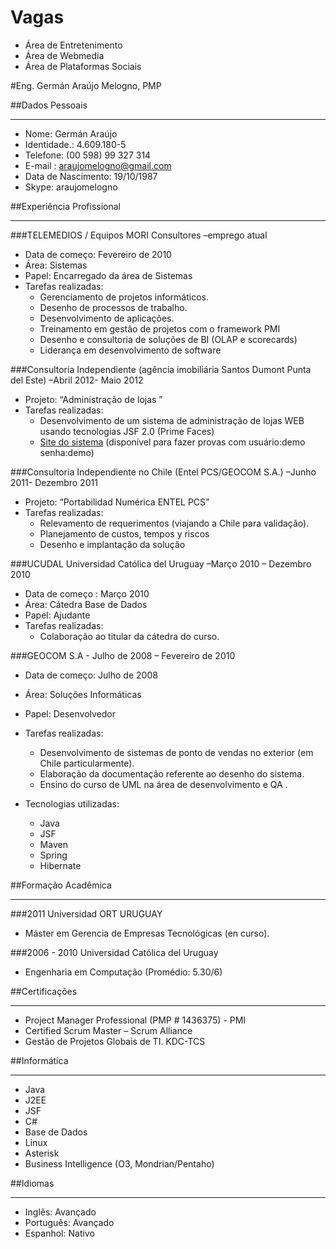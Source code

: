 Vagas
=====
* Área de Entretenimento
* Área de Webmedia
* Área de Plataformas Sociais
 

#Eng. Germán Araújo Melogno, PMP


##Dados Pessoais
***
* Nome: Germán Araújo
* Identidade.: 4.609.180-5
* Telefone: (00 598) 99  327 314
* E-mail : araujomelogno@gmail.com
* Data de Nascimento: 19/10/1987
* Skype: araujomelogno

##Experiência Profissional
***
###TELEMEDIOS / Equipos MORI Consultores –emprego atual 
* Data de começo: Fevereiro de 2010
* Área: Sistemas
* Papel: Encarregado da área  de Sistemas
* Tarefas  realizadas: 
	* Gerenciamento  de projetos informáticos.
	* Desenho  de processos de trabalho. 
	* Desenvolvimento de aplicações.
	* Treinamento em gestão de projetos com o framework  PMI 
	* Desenho e consultoria de soluções de BI (OLAP e scorecards) 
	* Liderança em desenvolvimento de software

###Consultoria Independiente (agência imobiliária Santos Dumont Punta del Este) –Abril 2012- Maio 2012
* Projeto: “Administração de lojas ”
* Tarefas realizadas:
	* Desenvolvimento de um sistema de administração de lojas WEB usando tecnologias JSF 2.0 (Prime Faces)
	* [Site do sistema](http://107.20.195.121:8080/LocalesSD/)  (disponível para fazer provas com usuário:demo senha:demo)
	

###Consultoria Independiente no Chile (Entel PCS/GEOCOM S.A.) –Junho 2011- Dezembro 2011
* Projeto: “Portabilidad Numérica ENTEL PCS”
* Tarefas realizadas:
	* Relevamento de requerimentos (viajando a Chile para validação).
	* Planejamento  de custos, tempos y riscos
	* Desenho e implantação  da solução 


###UCUDAL Universidad  Católica del Uruguay –Março 2010 – Dezembro 2010
* Data de começo : Março  2010 
* Área: Cátedra Base de Dados
* Papel: Ajudante 
* Tarefas realizadas: 
	* Colaboração ao titular da cátedra  do curso. 

###GEOCOM  S.A - Julho de 2008 – Fevereiro de 2010
* Data de começo: Julho de 2008 
* Área: Soluções  Informáticas
* Papel: Desenvolvedor 
* Tarefas  realizadas: 
	* Desenvolvimento de sistemas de ponto de vendas no exterior (em Chile particularmente). 
	* Elaboração da documentação referente ao desenho do sistema.           
	* Ensino  do curso de UML na área de desenvolvimento e QA .

* Tecnologias utilizadas: 
	* Java
	* JSF
	* Maven
	* Spring 
	* Hibernate 




##Formação  Acadêmica
***
###2011 Universidad ORT URUGUAY
* Máster em  Gerencia de Empresas Tecnológicas (en curso).

###2006 - 2010       Universidad Católica del Uruguay
* Engenharia  em Computação  (Promédio:  5.30/6)




##Certificações 
***
* Project Manager Professional (PMP # 1436375) - PMI
* Certified Scrum Master – Scrum Alliance
* Gestão  de Projetos Globais de TI. KDC-TCS



##Informática                                
***
* Java
* J2EE
* JSF 
* C#
* Base de Dados 
* Linux
* Asterisk
* Business Intelligence  (O3, Mondrian/Pentaho)


##Idiomas
***
* Inglês: Avançado 
* Português: Avançado 
* Espanhol: Nativo
 
